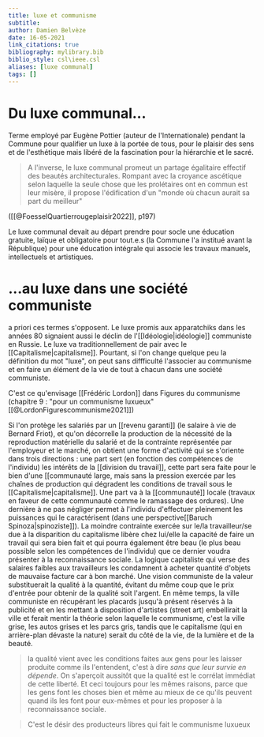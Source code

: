```yaml
---
title: luxe et communisme
subtitle:
author: Damien Belvèze
date: 16-05-2021
link_citations: true
bibliography: mylibrary.bib
biblio_style: csl\ieee.csl
aliases: [luxe communal]
tags: []
---
```


# Du luxe communal...

Terme employé par Eugène Pottier (auteur de l'Internationale) pendant la Commune pour qualifier un luxe à la portée de tous, pour le plaisir des sens et de l'esthétique mais libéré de la fascination pour la hiérarchie et le sacré. 

> A l'inverse, le luxe communal promeut un partage égalitaire effectif des beautés architecturales. Rompant avec la croyance ascétique selon laquelle la seule chose que les prolétaires ont en commun est leur misère, il propose l'édification d'un "monde où chacun aurait sa part du meilleur"

([[@FoesselQuartierrougeplaisir2022]], p197)

Le luxe communal devait au départ prendre pour socle une éducation gratuite, laïque et obligatoire pour tout.e.s (la Commune l'a institué avant la République) pour une éducation intégrale qui associe les travaux manuels, intellectuels et artistiques.

# ...au luxe dans une société communiste

a priori ces termes s'opposent. Le luxe promis aux apparatchiks dans les années 80 signaient aussi le déclin de l'[[Idéologie|idéologie]] communiste en Russie. 
Le luxe va traditionnellement de pair avec le [[Capitalisme|capitalisme]]. Pourtant, si l'on change quelque peu la définition du mot "luxe", on peut sans diffficulté l'associer au communisme et en faire un élément de la vie de tout à chacun dans une société communiste. 

C'est ce qu'envisage [[Frédéric Lordon]] dans Figures du communisme (chapitre 9 : "pour un communisme luxueux"[[@LordonFigurescommunisme2021]])

Si l'on protège les salariés par un [[revenu garanti]] (le salaire à vie de Bernard Friot), et qu'on décorrelle la production de la nécessité de la reproduction matérielle du salarié et de la contrainte représentée par l'employeur et le marché, on obtient une forme d'activité qui se s'oriente dans trois directions : une part sert (en fonction des compétences de l'individu) les intérêts de la [[division du travail]], cette part sera faite pour le bien d'une [[communauté large, mais sans la pression exercée par les chaînes de production qui dégradent les conditions de travail sous le [[Capitalisme|capitalisme]]. Une part va à la [[communauté]] locale (travaux en faveur de cette communauté comme le ramassage des ordures). Une dernière à ne pas négliger permet à l'individu d'effectuer pleinement les puissances qui le caractérisent (dans une perspective[[Baruch Spinoza|spinoziste]]). La moindre contrainte exercée sur le/la travailleur/se due à la disparition du capitalisme libère chez lui/elle la capacité de faire un travail qui sera bien fait et qui pourra également être beau (le plus beau possible selon les compétences de l'individu) que ce dernier voudra présenter à la reconnaissance sociale.
La logique capitaliste qui verse des salaires faibles aux travailleurs les condamnent à acheter quantité d'objets de mauvaise facture car à bon marché. Une vision communiste de la valeur substituerait la qualité à la quantité, évitant du même coup que le prix d'entrée pour obtenir de la qualité soit l'argent. 
En même temps, la ville communiste en récupérant les placards jusqu'à présent réservés à la publicité et en les mettant à disposition d'artistes (street art) embellirait la ville et ferait mentir la théorie selon laquelle le communisme, c'est la ville grise, les autos grises et les parcs gris, tandis que le capitalisme (qui en arrière-plan dévaste la nature) serait du côté de la vie, de la lumière et de la beauté. 

> la qualité vient avec les conditions faites aux gens pour les laisser produite comme ils l'entendent, c'est à dire *sans que leur survie en dépende*. On s'aperçoit aussitôt que la qualité est le corrélat immédiat de cette liberté. Et ceci toujours pour les mêmes raisons, parce que les gens font les choses bien et même au mieux de ce qu'ils peuvent quand ils les font pour eux-mêmes et pour les proposer à la reconnaissance sociale.

> C'est le désir des producteurs libres qui fait le communisme luxueux
